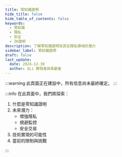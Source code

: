 ```yaml
---
title: 零知識證明
hide_title: false
hide_table_of_contents: false
keywords:
  - 零知識
  - 隱私
  - 安全
  - ZK證明
description: 了解零知識證明及其在隱私領域的潛力
sidebar_label: 零知識證明
draft: false
last_update:
  date: 2024-12-30
  author: $Li 開發者與貢獻者
---
```


:::warning
此頁面正在建設中，所有信息尚未最終確定。
:::

:::info
在此頁面中，我們將探索：

1. 什麼是零知識證明
2. 未來潛力：
   - 增強隱私
   - 規避監控
   - 安全交易
3. 技術實現的可能性
4. 當前的限制與挑戰

:::
